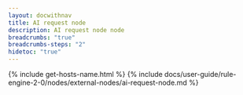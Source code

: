 ```yaml
---
layout: docwithnav
title: AI request node
description: AI request node node
breadcrumbs: "true"
breadcrumbs-steps: "2"
hidetoc: "true"
---
```


{% include get-hosts-name.html %}
{% include docs/user-guide/rule-engine-2-0/nodes/external-nodes/ai-request-node.md %}
